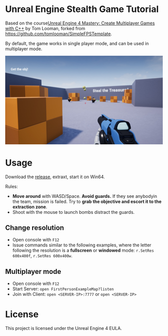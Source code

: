 # Unreal Engine Stealth Game Tutorial

Based on the course[Unreal Engine 4 Mastery: Create Multiplayer Games with C++](https://www.udemy.com/course/unrealengine-cpp/) by Tom Looman, forked from https://github.com/tomlooman/SimpleFPSTemplate.

By default, the game works in single player mode, and can be used in multiplayer mode.

![Game](https://raw.githubusercontent.com/dodie/unreal-engine-stealthgame-tutorial/dodi/game.jpg "Game")


# Usage

Download the [release](https://github.com/dodie/unreal-engine-stealthgame-tutorial/releases/), extraxt, start it on Win64.

Rules:

- **Move around** with WASD/Space. **Avoid guards.** If they see anybodyin the team, mission is failed. Try to **grab the objective and escort it to the extraction zone**.
- Shoot with the mouse to launch bombs distract the guards. 

## Change resolution

- Open console with `F12`
- Issue commands similar to the following examples, where the letter following the resolution is a **fullscreen** or **windowed** mode: `r.SetRes 600x400f`, `r.SetRes 600x400w`.


## Multiplayer mode

- Open console with `F12`
- Start Server: `open FirstPersonExampleMap?listen`
- Join with Client: `open <SERVER-IP>:7777` or `open <SERVER-IP>`


# License

This project is licensed under the Unreal Engine 4 EULA.

